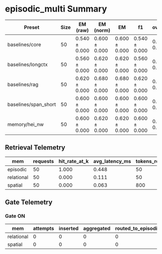 # episodic_multi Summary

| Preset | Size | EM (raw) | EM (norm) | EM | f1 | overlong | format_violation | generated_tokens | input_tokens | latency_ms_mean | refusal_rate | rss_mb | time_ms_per_100 | total_tokens |
|---|---|---|---|---|---|---|---|---|---|---|---|---|---|---|
| baselines/core | 50 | 0.540 ± 0.000 | 0.600 ± 0.000 | 0.600 ± 0.000 | 0.540 ± 0.000 | 0.400 ± 0.000 | 0.420 ± 0.000 | 161.000 ± 0.000 | 5300.000 ± 0.000 | 123.523 ± 0.000 | 0.000 ± 0.000 | 2402.574 ± 0.000 | 113.129 ± 0.000 | 5461.000 ± 0.000 |
| baselines/longctx | 50 | 0.560 ± 0.000 | 0.620 ± 0.000 | 0.620 ± 0.000 | 0.560 ± 0.000 | 0.360 ± 0.000 | 0.380 ± 0.000 | 155.000 ± 0.000 | 5300.000 ± 0.000 | 119.772 ± 0.000 | 0.000 ± 0.000 | 2287.426 ± 0.000 | 109.815 ± 0.000 | 5455.000 ± 0.000 |
| baselines/rag | 50 | 0.620 ± 0.000 | 0.680 ± 0.000 | 0.680 ± 0.000 | 0.620 ± 0.000 | 0.320 ± 0.000 | 0.340 ± 0.000 | 149.000 ± 0.000 | 5300.000 ± 0.000 | 119.115 ± 0.000 | 0.000 ± 0.000 | 3633.590 ± 0.000 | 109.332 ± 0.000 | 5449.000 ± 0.000 |
| baselines/span_short | 50 | 0.600 ± 0.000 | 0.600 ± 0.000 | 0.600 ± 0.000 | 0.600 ± 0.000 | 0.400 ± 0.000 | 0.400 ± 0.000 | 160.000 ± 0.000 | 5300.000 ± 0.000 | 122.895 ± 0.000 | 0.000 ± 0.000 | 2676.027 ± 0.000 | 112.574 ± 0.000 | 5460.000 ± 0.000 |
| memory/hei_nw | 50 | 0.600 ± 0.000 | 0.620 ± 0.000 | 0.620 ± 0.000 | 0.600 ± 0.000 | 0.360 ± 0.000 | 0.380 ± 0.000 | 155.000 ± 0.000 | 5300.000 ± 0.000 | 124.761 ± 0.000 | 0.000 ± 0.000 | 1686.637 ± 0.000 | 114.386 ± 0.000 | 5455.000 ± 0.000 |

## Retrieval Telemetry
| mem | requests | hit_rate_at_k | avg_latency_ms | tokens_returned |
|---|---|---|---|---|
| episodic | 50 | 1.000 | 0.448 | 50 |
| relational | 50 | 0.000 | 0.111 | 50 |
| spatial | 50 | 0.000 | 0.063 | 800 |

## Gate Telemetry
### Gate ON
| mem | attempts | inserted | aggregated | routed_to_episodic | blocked_new_edges |
|---|---|---|---|---|---|
| relational | 0 | 0 | 0 | 0 | 0 |
| spatial | 0 | 0 | 0 | 0 | 0 |
